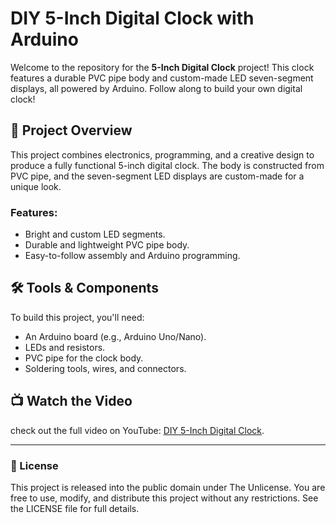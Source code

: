 # DIY 5-Inch Digital Clock with Arduino

Welcome to the repository for the **5-Inch Digital Clock** project! This clock features a durable PVC pipe body and custom-made LED seven-segment displays, all powered by Arduino.
Follow along to build your own digital clock!

## 📖 Project Overview

This project combines electronics, programming, and a creative design to produce a fully functional 5-inch digital clock.
The body is constructed from PVC pipe, and the seven-segment LED displays are custom-made for a unique look.  


### Features:
- Bright and custom LED segments.
- Durable and lightweight PVC pipe body.
- Easy-to-follow assembly and Arduino programming.

## 🛠️ Tools & Components

To build this project, you'll need:
- An Arduino board (e.g., Arduino Uno/Nano).
- LEDs and resistors.
- PVC pipe for the clock body.
- Soldering tools, wires, and connectors.

## 📺 Watch the Video

check out the full video on YouTube: [DIY 5-Inch Digital Clock](link-to-your-video).

---

### 📜 License

This project is released into the public domain under The Unlicense. You are free to use, modify, and distribute this project without any restrictions. See the LICENSE file for full details.
